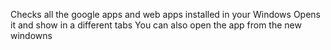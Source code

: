 Checks all the google apps and web apps installed in your Windows
Opens it and show in a different tabs
You can also open the app from the new windowns
